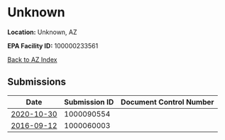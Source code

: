 # Unknown

**Location:** Unknown, AZ

**EPA Facility ID:** 100000233561

[Back to AZ Index](../../index.md)

## Submissions

| Date | Submission ID | Document Control Number |
|------|--------------|-------------------------|
| [2020-10-30](submissions/1000090554.md) | 1000090554 |  |
| [2016-09-12](submissions/1000060003.md) | 1000060003 |  |
